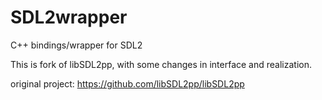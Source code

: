 # SDL2wrapper
C++ bindings/wrapper for SDL2

This is fork of libSDL2pp, with some changes in interface and realization.

original project: https://github.com/libSDL2pp/libSDL2pp

